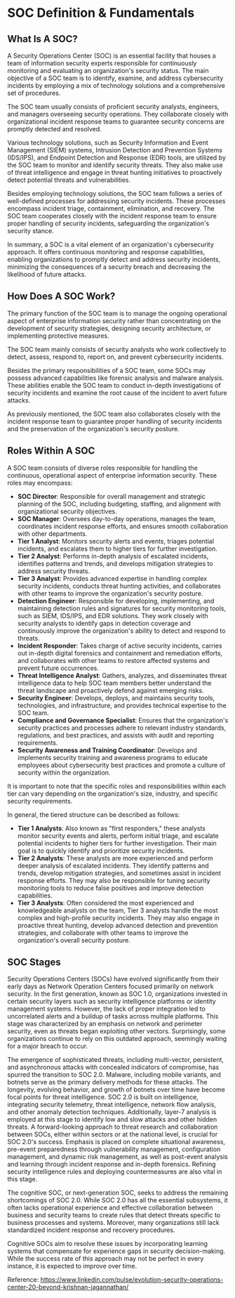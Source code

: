 # SOC Definition & Fundamentals

## What Is A SOC?

A Security Operations Center (SOC) is an essential facility that houses a team of information security experts responsible for continuously monitoring and evaluating an organization's security status. The main objective of a SOC team is to identify, examine, and address cybersecurity incidents by employing a mix of technology solutions and a comprehensive set of procedures.

The SOC team usually consists of proficient security analysts, engineers, and managers overseeing security operations. They collaborate closely with organizational incident response teams to guarantee security concerns are promptly detected and resolved.

Various technology solutions, such as Security Information and Event Management (SIEM) systems, Intrusion Detection and Prevention Systems (IDS/IPS), and Endpoint Detection and Response (EDR) tools, are utilized by the SOC team to monitor and identify security threats. They also make use of threat intelligence and engage in threat hunting initiatives to proactively detect potential threats and vulnerabilities.

Besides employing technology solutions, the SOC team follows a series of well-defined processes for addressing security incidents. These processes encompass incident triage, containment, elimination, and recovery. The SOC team cooperates closely with the incident response team to ensure proper handling of security incidents, safeguarding the organization's security stance.

In summary, a SOC is a vital element of an organization's cybersecurity approach. It offers continuous monitoring and response capabilities, enabling organizations to promptly detect and address security incidents, minimizing the consequences of a security breach and decreasing the likelihood of future attacks.

## How Does A SOC Work?

The primary function of the SOC team is to manage the ongoing operational aspect of enterprise information security rather than concentrating on the development of security strategies, designing security architecture, or implementing protective measures.

The SOC team mainly consists of security analysts who work collectively to detect, assess, respond to, report on, and prevent cybersecurity incidents.

Besides the primary responsibilities of a SOC team, some SOCs may possess advanced capabilities like forensic analysis and malware analysis. These abilities enable the SOC team to conduct in-depth investigations of security incidents and examine the root cause of the incident to avert future attacks.

As previously mentioned, the SOC team also collaborates closely with the incident response team to guarantee proper handling of security incidents and the preservation of the organization's security posture.

## Roles Within A SOC

A SOC team consists of diverse roles responsible for handling the continuous, operational aspect of enterprise information security. These roles may encompass:

- **SOC Director**: Responsible for overall management and strategic planning of the SOC, including budgeting, staffing, and alignment with organizational security objectives.
- **SOC Manager**: Oversees day-to-day operations, manages the team, coordinates incident response efforts, and ensures smooth collaboration with other departments.
- **Tier 1 Analyst**: Monitors security alerts and events, triages potential incidents, and escalates them to higher tiers for further investigation.
- **Tier 2 Analyst**: Performs in-depth analysis of escalated incidents, identifies patterns and trends, and develops mitigation strategies to address security threats.
- **Tier 3 Analyst**: Provides advanced expertise in handling complex security incidents, conducts threat hunting activities, and collaborates with other teams to improve the organization's security posture.
- **Detection Engineer**: Responsible for developing, implementing, and maintaining detection rules and signatures for security monitoring tools, such as SIEM, IDS/IPS, and EDR solutions. They work closely with security analysts to identify gaps in detection coverage and continuously improve the organization's ability to detect and respond to threats.
- **Incident Responder**: Takes charge of active security incidents, carries out in-depth digital forensics and containment and remediation efforts, and collaborates with other teams to restore affected systems and prevent future occurrences.
- **Threat Intelligence Analyst**: Gathers, analyzes, and disseminates threat intelligence data to help SOC team members better understand the threat landscape and proactively defend against emerging risks.
- **Security Engineer**: Develops, deploys, and maintains security tools, technologies, and infrastructure, and provides technical expertise to the SOC team.
- **Compliance and Governance Specialist**: Ensures that the organization's security practices and processes adhere to relevant industry standards, regulations, and best practices, and assists with audit and reporting requirements.
- **Security Awareness and Training Coordinator**: Develops and implements security training and awareness programs to educate employees about cybersecurity best practices and promote a culture of security within the organization.

It is important to note that the specific roles and responsibilities within each tier can vary depending on the organization's size, industry, and specific security requirements.

In general, the tiered structure can be described as follows:

- **Tier 1 Analysts**: Also known as "first responders," these analysts monitor security events and alerts, perform initial triage, and escalate potential incidents to higher tiers for further investigation. Their main goal is to quickly identify and prioritize security incidents.
- **Tier 2 Analysts**: These analysts are more experienced and perform deeper analysis of escalated incidents. They identify patterns and trends, develop mitigation strategies, and sometimes assist in incident response efforts. They may also be responsible for tuning security monitoring tools to reduce false positives and improve detection capabilities.
- **Tier 3 Analysts**: Often considered the most experienced and knowledgeable analysts on the team, Tier 3 analysts handle the most complex and high-profile security incidents. They may also engage in proactive threat hunting, develop advanced detection and prevention strategies, and collaborate with other teams to improve the organization's overall security posture.

## SOC Stages

Security Operations Centers (SOCs) have evolved significantly from their early days as Network Operation Centers focused primarily on network security. In the first generation, known as SOC 1.0, organizations invested in certain security layers such as security intelligence platforms or identity management systems. However, the lack of proper integration led to uncorrelated alerts and a buildup of tasks across multiple platforms. This stage was characterized by an emphasis on network and perimeter security, even as threats began exploiting other vectors. Surprisingly, some organizations continue to rely on this outdated approach, seemingly waiting for a major breach to occur.

The emergence of sophisticated threats, including multi-vector, persistent, and asynchronous attacks with concealed indicators of compromise, has spurred the transition to SOC 2.0. Malware, including mobile variants, and botnets serve as the primary delivery methods for these attacks. The longevity, evolving behavior, and growth of botnets over time have become focal points for threat intelligence. SOC 2.0 is built on intelligence, integrating security telemetry, threat intelligence, network flow analysis, and other anomaly detection techniques. Additionally, layer-7 analysis is employed at this stage to identify low and slow attacks and other hidden threats. A forward-looking approach to threat research and collaboration between SOCs, either within sectors or at the national level, is crucial for SOC 2.0's success. Emphasis is placed on complete situational awareness, pre-event preparedness through vulnerability management, configuration management, and dynamic risk management, as well as post-event analysis and learning through incident response and in-depth forensics. Refining security intelligence rules and deploying countermeasures are also vital in this stage.

The cognitive SOC, or next-generation SOC, seeks to address the remaining shortcomings of SOC 2.0. While SOC 2.0 has all the essential subsystems, it often lacks operational experience and effective collaboration between business and security teams to create rules that detect threats specific to business processes and systems. Moreover, many organizations still lack standardized incident response and recovery procedures.

Cognitive SOCs aim to resolve these issues by incorporating learning systems that compensate for experience gaps in security decision-making. While the success rate of this approach may not be perfect in every instance, it is expected to improve over time.

Reference: https://www.linkedin.com/pulse/evolution-security-operations-center-20-beyond-krishnan-jagannathan/
